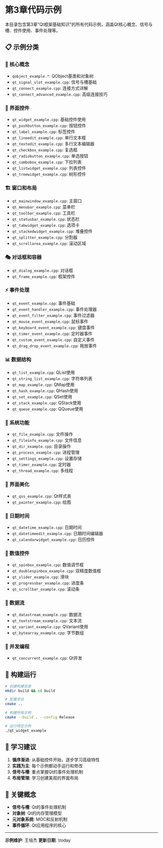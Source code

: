 # 第3章代码示例

本目录包含第3章"Qt框架基础知识"的所有代码示例，涵盖Qt核心概念、信号与槽、控件使用、事件处理等。

## 📋 示例分类

### 🎯 核心概念
- `qobject_example.*`: QObject基类和对象树
- `qt_signal_slot_example.cpp`: 信号与槽基础
- `qt_connect_example.cpp`: 连接方式详解
- `qt_connect_advanced_example.cpp`: 高级连接技巧

### 🎨 界面控件
- `qt_widget_example.cpp`: 基础控件使用
- `qt_pushbutton_example.cpp`: 按钮控件
- `qt_label_example.cpp`: 标签控件
- `qt_lineedit_example.cpp`: 单行文本框
- `qt_textedit_example.cpp`: 多行文本编辑器
- `qt_checkbox_example.cpp`: 复选框
- `qt_radiobutton_example.cpp`: 单选按钮
- `qt_combobox_example.cpp`: 下拉列表
- `qt_listwidget_example.cpp`: 列表控件
- `qt_treewidget_example.cpp`: 树形控件

### 🏗️ 窗口和布局
- `qt_mainwindow_example.cpp`: 主窗口
- `qt_menubar_example.cpp`: 菜单栏
- `qt_toolbar_example.cpp`: 工具栏
- `qt_statusbar_example.cpp`: 状态栏
- `qt_tabwidget_example.cpp`: 选项卡
- `qt_stackedwidget_example.cpp`: 堆叠控件
- `qt_splitter_example.cpp`: 分割器
- `qt_scrollarea_example.cpp`: 滚动区域

### 🎭 对话框和容器
- `qt_dialog_example.cpp`: 对话框
- `qt_frame_example.cpp`: 框架控件

### ⚡ 事件处理
- `qt_event_example.cpp`: 事件基础
- `qt_event_handler_example.cpp`: 事件处理器
- `qt_event_filter_example.cpp`: 事件过滤器
- `qt_mouse_event_example.cpp`: 鼠标事件
- `qt_keyboard_event_example.cpp`: 键盘事件
- `qt_timer_event_example.cpp`: 定时器事件
- `qt_custom_event_example.cpp`: 自定义事件
- `qt_drag_drop_event_example.cpp`: 拖放事件

### 📊 数据结构
- `qt_list_example.cpp`: QList使用
- `qt_string_list_example.cpp`: 字符串列表
- `qt_map_example.cpp`: QMap使用
- `qt_hash_example.cpp`: QHash使用
- `qt_set_example.cpp`: QSet使用
- `qt_stack_example.cpp`: QStack使用
- `qt_queue_example.cpp`: QQueue使用

### 🔧 系统功能
- `qt_file_example.cpp`: 文件操作
- `qt_fileinfo_example.cpp`: 文件信息
- `qt_dir_example.cpp`: 目录操作
- `qt_process_example.cpp`: 进程管理
- `qt_settings_example.cpp`: 设置存储
- `qt_timer_example.cpp`: 定时器
- `qt_thread_example.cpp`: 多线程

### 🎨 界面美化
- `qt_qss_example.cpp`: Qt样式表
- `qt_painter_example.cpp`: 绘图

### 📅 日期时间
- `qt_datetime_example.cpp`: 日期时间
- `qt_datetimeedit_example.cpp`: 日期时间编辑器
- `qt_calendarwidget_example.cpp`: 日历控件

### 🔢 数值控件
- `qt_spinbox_example.cpp`: 数值调节框
- `qt_doublespinbox_example.cpp`: 双精度数值框
- `qt_slider_example.cpp`: 滑块
- `qt_progressbar_example.cpp`: 进度条
- `qt_scrollbar_example.cpp`: 滚动条

### 📄 数据流
- `qt_datastream_example.cpp`: 数据流
- `qt_textstream_example.cpp`: 文本流
- `qt_variant_example.cpp`: QVariant使用
- `qt_bytearray_example.cpp`: 字节数组

### 🔄 并发编程
- `qt_concurrent_example.cpp`: Qt并发

## 🚀 构建运行

```bash
# 创建构建目录
mkdir build && cd build

# 配置项目
cmake ..

# 构建所有示例
cmake --build . --config Release

# 运行特定示例
./qt_widget_example
```

## 📖 学习建议

1. **循序渐进**: 从基础控件开始，逐步学习高级特性
2. **实践为主**: 每个示例都动手运行和修改
3. **信号与槽**: 重点掌握Qt的事件处理机制
4. **布局管理**: 学习创建美观的界面布局

## 🎯 关键概念

- **信号与槽**: Qt的事件处理机制
- **对象树**: Qt的内存管理模型
- **元对象系统**: MOC和反射机制
- **事件循环**: Qt应用程序的核心

---
**示例维护**: 王培杰
**更新日期**: \today
